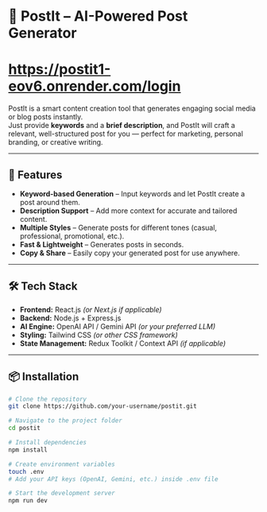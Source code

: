 # 📌 PostIt – AI-Powered Post Generator
# https://postit1-eov6.onrender.com/login
PostIt is a smart content creation tool that generates engaging social media or blog posts instantly.  
Just provide **keywords** and a **brief description**, and PostIt will craft a relevant, well-structured post for you — perfect for marketing, personal branding, or creative writing.

---

## 🚀 Features

- **Keyword-based Generation** – Input keywords and let PostIt create a post around them.
- **Description Support** – Add more context for accurate and tailored content.
- **Multiple Styles** – Generate posts for different tones (casual, professional, promotional, etc.).
- **Fast & Lightweight** – Generates posts in seconds.
- **Copy & Share** – Easily copy your generated post for use anywhere.

---

## 🛠️ Tech Stack

- **Frontend:** React.js *(or Next.js if applicable)*
- **Backend:** Node.js + Express.js
- **AI Engine:** OpenAI API / Gemini API *(or your preferred LLM)*
- **Styling:** Tailwind CSS *(or other CSS framework)*
- **State Management:** Redux Toolkit / Context API *(if applicable)*

---

## 📦 Installation

```bash
# Clone the repository
git clone https://github.com/your-username/postit.git

# Navigate to the project folder
cd postit

# Install dependencies
npm install

# Create environment variables
touch .env
# Add your API keys (OpenAI, Gemini, etc.) inside .env file

# Start the development server
npm run dev
